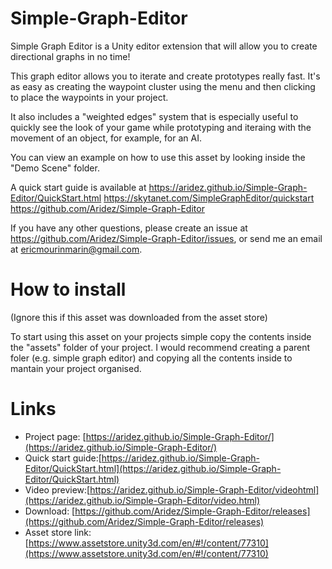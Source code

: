 # Simple-Graph-Editor
Simple Graph Editor is a Unity editor extension that will allow you to create directional graphs in no time!

This graph editor allows you to iterate and create prototypes really fast. It's as easy as creating the waypoint cluster using the menu and then clicking to place the waypoints in your project.

It also includes a "weighted edges" system that is especially useful to quickly see the look of your game while prototyping and iteraing with the movement of an object, for example, for an AI. 

You can view an example on how to use this asset by looking inside the "Demo Scene" folder.

A quick start guide is available at https://aridez.github.io/Simple-Graph-Editor/QuickStart.html
https://skytanet.com/SimpleGraphEditor/quickstart
https://github.com/Aridez/Simple-Graph-Editor

If you have any other questions, please create an issue at https://github.com/Aridez/Simple-Graph-Editor/issues, or send me an email at ericmourinmarin@gmail.com.

# How to install

(Ignore this if this asset was downloaded from the asset store)

To start using this asset on your projects simple copy the contents inside the "assets" folder of your project. I would recommend creating a parent foler (e.g. simple graph editor) and copying all the contents inside to mantain your project organised.  


# Links
- Project page: [https://aridez.github.io/Simple-Graph-Editor/](https://aridez.github.io/Simple-Graph-Editor/)
- Quick start guide:[https://aridez.github.io/Simple-Graph-Editor/QuickStart.html](https://aridez.github.io/Simple-Graph-Editor/QuickStart.html)
- Video preview:[https://aridez.github.io/Simple-Graph-Editor/videohtml](https://aridez.github.io/Simple-Graph-Editor/video.html)
- Download: [https://github.com/Aridez/Simple-Graph-Editor/releases](https://github.com/Aridez/Simple-Graph-Editor/releases)
- Asset store link: [https://www.assetstore.unity3d.com/en/#!/content/77310](https://www.assetstore.unity3d.com/en/#!/content/77310)